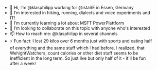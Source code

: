 - 👋 Hi, I’m @klasphilipp working for @istaSE in Essen, Germany
- 👀 I’m interested in hiking, running, dialects and voice experiments and IT!
- 🌱 I’m currently learning a lot about MSFT PowerPlattform
- 💞️ I’m looking to collaborate on this topic with anyone who's interested
- 📫 How to reach me: @klasphilipp in several channels
- ⚡ Fun fact: I lost 29 kilos over 6 months just with sports and eating half of everything and the same stuff which I had before. I realized, that WehightWatchers, count calories or other diet stuff seems to be inefficient in the long term. So just live but only half of it - it'll be fun after a week!

<!---
klasphilipp/klasphilipp is a ✨ special ✨ repository because its `README.md` (this file) appears on your GitHub profile.
You can click the Preview link to take a look at your changes.
--->
